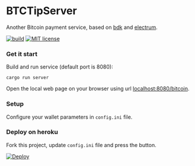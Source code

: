 BTCTipServer
===
Another Bitcoin payment service, based on [bdk](https://github.com/bitcoindevkit/bdk) and [electrum](https://github.com/bitcoindevkit/rust-electrum-client).

[![build](https://github.com/lvaccaro/btctipserver/workflows/ci/badge.svg)](https://github.com/lvaccaro/btctipserver/actions)
[![MIT license](https://img.shields.io/github/license/lvaccaro/btctipserver)](https://github.com/lvaccaro/btctipserver/blob/master/LICENSE)

### Get it start
Build and run service (default port is 8080):
```
cargo run server
```

Open the local web page on your browser using url [localhost:8080/bitcoin](http://localhost:8080/bitcoin).

### Setup
Configure your wallet parameters in `config.ini` file.

### Deploy on heroku
Fork this project, update `config.ini` file and press the button.

[![Deploy](https://www.herokucdn.com/deploy/button.svg)](https://heroku.com/deploy)
